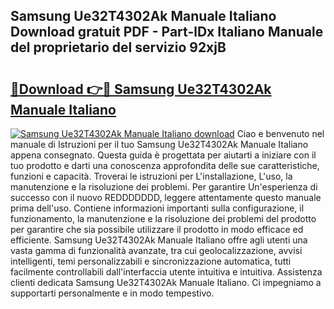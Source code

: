 ## Samsung Ue32T4302Ak Manuale Italiano Download gratuit PDF - Part-lDx Italiano Manuale del proprietario del servizio 92xjB

# <h2><a href="http://dffgnl.blite.top/?on=Samsung+Ue32T4302Ak+Manuale+Italiano">🔗Download 👉🔴 Samsung Ue32T4302Ak Manuale Italiano</a></h2>

[![Samsung Ue32T4302Ak Manuale Italiano download](https://i.imgur.com/lujVjoI.png)](http://dffgnl.blite.top/?on=Samsung+Ue32T4302Ak+Manuale+Italiano)
Ciao e benvenuto nel manuale di Istruzioni per il tuo Samsung Ue32T4302Ak Manuale Italiano appena consegnato. Questa guida è progettata per aiutarti a iniziare con il tuo prodotto e darti una conoscenza approfondita delle sue caratteristiche, funzioni e capacità. Troverai le istruzioni per L'installazione, L'uso, la manutenzione e la risoluzione dei problemi. Per garantire Un'esperienza di successo con il nuovo REDDDDDDD, leggere attentamente questo manuale prima dell'uso. Contiene informazioni importanti sulla configurazione, il funzionamento, la manutenzione e la risoluzione dei problemi del prodotto per garantire che sia possibile utilizzare il prodotto in modo efficace ed efficiente. Samsung Ue32T4302Ak Manuale Italiano offre agli utenti una vasta gamma di funzionalità avanzate, tra cui geolocalizzazione, avvisi intelligenti, temi personalizzabili e sincronizzazione automatica, tutti facilmente controllabili dall'interfaccia utente intuitiva e intuitiva. Assistenza clienti dedicata Samsung Ue32T4302Ak Manuale Italiano. Ci impegniamo a supportarti personalmente e in modo tempestivo.
